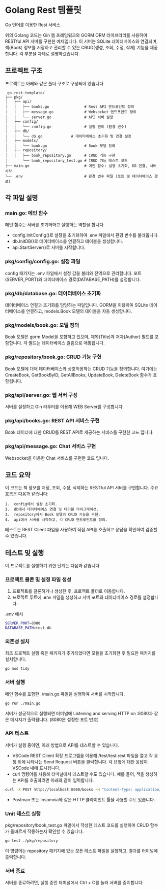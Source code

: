 # Golang Rest 템플릿 
 Go 언어를 이용한 Rest 서비스

 위의 Golang 코드는 Gin 웹 프레임워크와 GORM ORM 라이브러리를 사용하여 RESTful API 서버를 구현한 예제입니다. 이 서버는 SQLite 데이터베이스와 연결되며, 책(Book) 정보를 저장하고 관리할 수 있는 CRUD(생성, 조회, 수정, 삭제) 기능을 제공합니다. 각 부분을 차례로 설명하겠습니다.

 ## 프로젝트 구조
 프로젝트는 아래와 같은 폴더 구조로 구성되어 있습니다.

```
 go-rest-template/
├── pkg/
│   ├── api/
│   │   ├── books.go                # Rest API 엔드포인트 정의
│   │   ├── message.go              # Websocket 엔드포인트 정의
│   │   └── server.go               # API 서버 설정
│   ├── config/
│   │   └── config.go               # 설정 관리 (환경 변수)
│   ├── db/
│   │   └── db.go             # 데이터베이스 초기화 및 연결 설정
│   ├── models/
│   │   └── book.go                 # Book 모델 정의
│   ├── repository/
│   │   ├── book_repository.go      # CRUD 기능 구현
│       └── book_repository_test.go # CRUD 기능 테스트 코드
├── main.go                         # 메인 함수: 설정 초기화, DB 연결, 서버 시작
└── .env                            # 환경 변수 파일 (포트 및 데이터베이스 경로)
```

## 각 파일 설명

### main.go: 메인 함수
메인 함수는 서버를 초기화하고 실행하는 역할을 합니다.
- config.InitConfig()로 설정을 초기화하여 .env 파일에서 환경 변수를 불러옵니다.
- db.InitDB()로 데이터베이스를 연결하고 테이블을 생성합니다.
- api.StartServer()로 서버를 시작합니다.

### pkg/config/config.go: 설정 파일
config 패키지는 .env 파일에서 설정 값을 불러와 전역으로 관리합니다. 포트(SERVER_PORT)와 데이터베이스 경로(DATABASE_PATH)를 설정합니다.

### pkg/db/database.go: 데이터베이스 초기화
데이터베이스 연결과 초기화를 담당하는 파일입니다. GORM을 이용하여 SQLite 데이터베이스를 연결하고, models.Book 모델의 테이블을 자동 생성합니다.

### pkg/models/book.go: 모델 정의
Book 모델은 gorm.Model을 포함하고 있으며, 제목(Title)과 저자(Author) 필드를 포함합니다. 각 필드는 데이터베이스 컬럼으로 매핑됩니다.

### pkg/repository/book.go: CRUD 기능 구현
Book 모델에 대해 데이터베이스와 상호작용하는 CRUD 기능을 정의합니다. 여기에는 CreateBook, GetBookByID, GetAllBooks, UpdateBook, DeleteBook 함수가 포함됩니다.

### pkg/api/server.go: 웹 서버 구성
서버를 설정하고 Gin 라우터를 이용해 WEB Server를 구성합니다.

### pkg/api/books.go: REST API 서비스 구현
Book 데이터에 대한 CRUD를 REST API로 제공하는 서비스를 구현한 코드 입니다.

### pkg/api/message.go: Chat 서비스 구현
Websocket을 이용한 Chat 서비스를 구현한 코드 입니다.

## 코드 요약

이 코드는 책 정보를 저장, 조회, 수정, 삭제하는 RESTful API 서버를 구현합니다. 주요 흐름은 다음과 같습니다:

	1.	config에서 설정 초기화.
	2.	db에서 데이터베이스 연결 및 테이블 마이그레이션.
	3.	repository에서 Book 모델의 CRUD 기능을 구현.
	4.	api에서 서버를 시작하고, 각 CRUD 엔드포인트를 정의.

테스트는 REST Client 파일을 사용하여 직접 API를 호출하고 응답을 확인하여 검증할 수 있습니다.

## 테스트 및 실행

이 프로젝트를 실행하기 위한 단계는 다음과 같습니다.

### 프로젝트 클론 및 설정 파일 생성
1. 프로젝트를 클론하거나 생성한 후, 프로젝트 폴더로 이동합니다.
2. 프로젝트 루트에 .env 파일을 생성하고 서버 포트와 데이터베이스 경로를 설정합니다.

.env 예시
``` bash
SERVER_PORT=8080
DATABASE_PATH=test.db
```

### 의존성 설치
최초 프로젝트 실행 혹은 패키지가 추가되었다면 모듈을 초기화한 후 필요한 패키지를 설치합니다.
``` bash
go mod tidy
```

### 서버 실행
메인 함수를 포함한 ./main.go 파일을 실행하여 서버를 시작합니다.
``` bash
go run ./main.go
```
서버가 성공적으로 실행되면 터미널에 Listening and serving HTTP on :8080과 같은 메시지가 출력됩니다. (8080은 설정한 포트 번호)

### API 테스트
서버가 실행 중이면, 아래 방법으로 API를 테스트할 수 있습니다.

- VSCode REST Client 확장 프로그램을 이용해 /test/test.rest 파일을 열고 각 요청 위에 나타나는 Send Request 버튼을 클릭합니다. 각 요청에 대한 응답이 VSCode 내에 표시됩니다.
- curl 명령어를 사용해 터미널에서 테스트할 수도 있습니다. 예를 들어, 책을 생성하는 API를 호출하려면 아래와 같이 입력합니다.
``` bash
curl -X POST http://localhost:8080/books -H "Content-Type: application/json" -d '{"title": "Golang Basics", "author": "Author A"}'
```
- Postman 또는 Insomnia와 같은 HTTP 클라이언트 툴을 사용할 수도 있습니다.

### Unit 테스트 실행
pkg/repository/book_test.go 파일에서 작성한 테스트 코드를 실행하여 CRUD 함수가 올바르게 작동하는지 확인할 수 있습니다.
``` bash
go test ./pkg/repository
```
이 명령어는 repository 패키지에 있는 모든 테스트 파일을 실행하고, 결과를 터미널에 출력합니다.

### 서버 종료
서버를 종료하려면, 실행 중인 터미널에서 Ctrl + C를 눌러 서버를 중지합니다.

